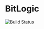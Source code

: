 # BitLogic

[![Build Status](https://github.com/daniel-schwarzenbach/BitLogic.jl/actions/workflows/CI.yml/badge.svg?branch=main)](https://github.com/daniel-schwarzenbach/BitLogic.jl/actions/workflows/CI.yml?query=branch%3Amain)
